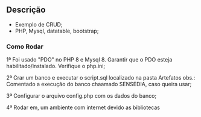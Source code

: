 ## Descrição

* Exemplo de CRUD; 
* PHP, Mysql, datatable, bootstrap; 

### Como Rodar

1ª Foi usado "PDO" no PHP 8 e Mysql 8. Garantir que o PDO esteja 
   habilitado/instalado. Verifique o php.ini; 

2ª Crar um banco e executar o script.sql localizado na pasta Artefatos
   obs.: Comentado a execução do banco chaamado SENSEDIA, caso queira usar; 

3ª Configurar o arquivo config.php com os dados do banco;

4ª Rodar em, um ambiente com internet devido as bibliotecas